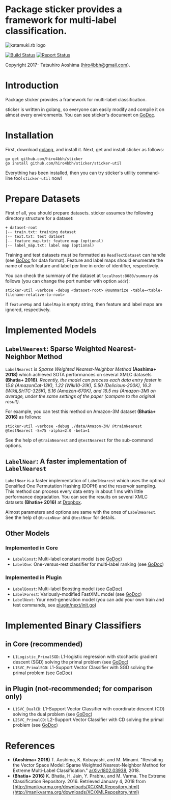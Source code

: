 # Package sticker provides a framework for multi-label classification.
![katamuki.rb logo](https://rawgit.com/hiro4bbh/sticker/master/logo.svg)

[![Build Status](https://travis-ci.org/hiro4bbh/sticker.svg?branch=master)](https://travis-ci.org/hiro4bbh/sticker)
[![Report Status](https://goreportcard.com/badge/github.com/hiro4bbh/sticker)](https://goreportcard.com/report/github.com/hiro4bbh/sticker)

Copyright 2017- Tatsuhiro Aoshima (hiro4bbh@gmail.com).

# Introduction
Package sticker provides a framework for multi-label classification.

sticker is written in golang, so everyone can easily modify and compile it on almost every environments.
You can see sticker's document on [GoDoc](https://godoc.org/github.com/hiro4bbh/sticker).

# Installation
First, download [golang](https://golang.org/), and install it.
Next, get and install sticker as follows:

```
go get github.com/hiro4bbh/sticker
go install github.com/hiro4bbh/sticker/sticker-util
```

Everything has been installed, then you can try sticker's utility command-line tool `sticker-util` now!

# Prepare Datasets
First of all, you should prepare datasets.
sticker assumes the following directory structure for a dataset:

```
+ dataset-root
|-- train.txt: training dataset
|-- text.txt: test dataset
|-- feature_map.txt: feature map (optional)
|-- label_map.txt: label map (optional)
```

Training and test datasets must be formatted as `ReadTextDataset` can handle (see [GoDoc](https://godoc.org/github.com/hiro4bbh/sticker#ReadTextDataset) for data format).
Feature and label maps should enumerate the name of each feature and label per line in order of identifier, respectively.

You can check the summary of the dataset at `localhost:8080/summary` as follows (you can change the port number with option `addr`):

```
sticker-util -verbose -debug <dataset-root> @summarize -table=<table-filename-relative-to-root>
```

If `featureMap` and `labelMap` is empty string, then feature and label maps are ignored, respectively.

# Implemented Models
## `LabelNearest`: Sparse Weighted Nearest-Neighbor Method
`LabelNearest` is _Sparse Weighted Nearest-Neighbor Method_ __(Aoshima+ 2018)__ which achieved SOTA performances on several XMLC datasets __(Bhatia+ 2016)__.
_Recently, the model can process each data entry faster in 15.8 (AmazonCat-13K), 1.22 (Wiki10-31K), 5.50 (Delicious-200K), 16.3 (WikiLSHTC-325K), 5.16 (Amazon-670K), and 16.5 ms (Amazon-3M) on average, under the same settings of the paper (compare to the original result)._

For example, you can test this method on Amazon-3M dataset __(Bhatia+ 2016)__ as follows:

```
sticker-util -verbose -debug ./data/Amazon-3M/ @trainNearest @testNearest -S=75 -alpha=2.0 -beta=1
```

See the help of `@trainNearest` and `@testNearest` for the sub-command options.

## `LabelNear`: A faster implementation of `LabelNearest`
`LabelNear` is a faster implementation of `LabelNearest` which uses the optimal Densified One Permutation Hashing (DOPH) and the reservoir sampling.
This method can process every data entry in about 1 ms with little performance degradation.
You can see the results on several XMLC datasets __(Bhatia+ 2016)__ at [Dropbox](https://www.dropbox.com/sh/zjerizvew765t0p/AACra7LB0EFwK3RNbSZNprUia?dl=0).

Almost parameters and options are same with the ones of `LabelNearest`.
See the help of `@trainNear` and `@testNear` for details.

## Other Models
### Implemented in Core
- `LabelConst`: Multi-label constant model (see [GoDoc](https://godoc.org/github.com/hiro4bbh/sticker#LabelConst))
- `LabelOne`: One-versus-rest classifier for multi-label ranking (see [GoDoc](https://godoc.org/github.com/hiro4bbh/sticker#LabelOne))

### Implemented in Plugin
- `LabelBoost`: Multi-label Boosting model (see [GoDoc](https://godoc.org/github.com/hiro4bbh/sticker/plugin#LabelBoost))
- `LabelForest`: Variously-modified FastXML model (see [GoDoc](https://godoc.org/github.com/hiro4bbh/sticker/plugin#LabelForest))
- `LabelNext`: Your next-generation model (you can add your own train and test commands, see [plugin/next/init.go](https://github.com/hiro4bbh/sticker/blob/master/plugin/next/init.go))

# Implemented Binary Classifiers
## in Core (recommended)
- `L1Logistic_PrimalSGD`: L1-logistic regression with stochastic gradient descent (SGD) solving the primal problem (see [GoDoc](https://godoc.org/github.com/hiro4bbh/sticker#BinaryClassifierTrainer_L1Logistic_PrimalSGD))
- `L1SVC_PrimalSGD`: L1-Support Vector Classifier with SGD solving the primal problem (see [GoDoc](https://godoc.org/github.com/hiro4bbh/sticker#BinaryClassifierTrainer_L1SVC_PrimalSGD))

## in Plugin (not-recommended; for comparison only)
- `L1SVC_DualCD`: L1-Support Vector Classifier with coordinate descent (CD) solving the dual problem (see [GoDoc](https://godoc.org/github.com/hiro4bbh/sticker/plugin#BinaryClassifierTrainer_L1SVC_DualCD))
- `L2SVC_PrimalCD`: L2-Support Vector Classifier with CD solving the primal problem (see [GoDoc](https://godoc.org/github.com/hiro4bbh/sticker/plugin#BinaryClassifierTrainer_L2SVC_PrimalCD))

# References
- __(Aoshima+ 2018)__ T. Aoshima, K. Kobayashi, and M. Minami. "Revisiting the Vector Space Model: Sparse Weighted Nearest-Neighbor Method for Extreme Multi-Label Classification." [arXiv:1802.03938](https://arxiv.org/abs/1802.03938), 2018.
- __(Bhatia+ 2016)__ K. Bhatia, H. Jain, Y. Prabhu, and M. Varma. The Extreme Classification Repository. 2016. Retrieved January 4, 2018 from [http://manikvarma.org/downloads/XC/XMLRepository.html](http://manikvarma.org/downloads/XC/XMLRepository.html)
